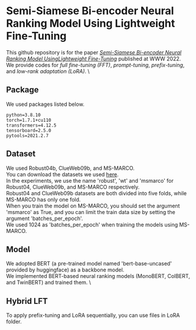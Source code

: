 # Semi-Siamese Bi-encoder Neural Ranking Model Using Lightweight Fine-Tuning

This github repository is for the paper [*Semi-Siamese Bi-encoder Neural Ranking Model UsingLightweight Fine-Tuning*](https://arxiv.org/pdf/2110.14943) published at WWW 2022. \
We provide codes for *full fine-tuning (FFT)*, *prompt-tuning*, *prefix-tuning*, and *low-rank adaptation (LoRA)*. \

## Package
We used packages listed below.
```
python=3.8.10
torch=1.7.1+cu110
transformers=4.12.5
tensorboard=2.5.0
pytools=2021.2.7
```

## Dataset
We used Robust04b, ClueWeb09b, and MS-MARCO. \
You can download the datasets we used [here](https://drive.google.com/drive/folders/1f8zJ61L7t4DzGnDqNKbHBykwoLADg7Az?usp=sharing). \
In the experiments, we use the name 'robust', 'wt' and 'msmarco' for Robust04, ClueWeb09b, and MS-MARCO respectively. \
Robust04 and ClueWeb09b datasets are both divided into five folds, while MS-MARCO has only one fold. \
When you train the model on MS-MARCO, you should set the argument 'msmarco' as True, and you can limit the train data size by setting the argument 'batches_per_epoch'. \
We used 1024 as 'batches_per_epoch' when training the models using MS-MARCO.

## Model
We adopted BERT (a pre-trained model named 'bert-base-uncased' provided by huggingface) as a backbone model. \
We implemented BERT-based neural ranking models (MonoBERT, ColBERT, and TwinBERT) and trained them. \

## Hybrid LFT
To apply prefix-tuning and LoRA sequentially, you can use files in LoRA folder.
